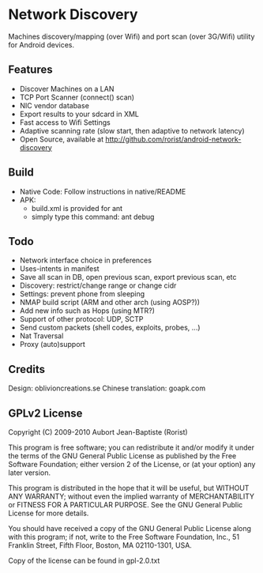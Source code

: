 
Network Discovery
=================

Machines discovery/mapping (over Wifi) and port scan (over 3G/Wifi) utility for Android devices.

Features
--------

-  Discover Machines on a LAN
-  TCP Port Scanner (connect() scan)
-  NIC vendor database
-  Export results to your sdcard in XML
-  Fast access to Wifi Settings
-  Adaptive scanning rate (slow start, then adaptive to network latency)
-  Open Source, available at http://github.com/rorist/android-network-discovery

Build
-----

-  Native Code: Follow instructions in native/README
-  APK: 
    - build.xml is provided for ant
    - simply type this command: ant debug

Todo
----

- Network interface choice in preferences
- Uses-intents in manifest
- Save all scan in DB, open previous scan, export previous scan, etc
- Discovery: restrict/change range or change cidr
- Settings: prevent phone from sleeping
- NMAP build script (ARM and other arch (using AOSP?))
- Add new info such as Hops (using MTR?)
- Support of other protocol: UDP, SCTP
- Send custom packets (shell codes, exploits, probes, ...)
- Nat Traversal
- Proxy (auto)support

Credits
------
Design: oblivioncreations.se
Chinese translation: goapk.com

GPLv2 License
-------

Copyright (C) 2009-2010 Aubort Jean-Baptiste (Rorist)

This program is free software; you can redistribute it and/or
modify it under the terms of the GNU General Public License
as published by the Free Software Foundation; either version 2
of the License, or (at your option) any later version.

This program is distributed in the hope that it will be useful,
but WITHOUT ANY WARRANTY; without even the implied warranty of
MERCHANTABILITY or FITNESS FOR A PARTICULAR PURPOSE.  See the
GNU General Public License for more details.

You should have received a copy of the GNU General Public License
along with this program; if not, write to the Free Software
Foundation, Inc., 51 Franklin Street, Fifth Floor, Boston, MA  02110-1301, USA.

Copy of the license can be found in gpl-2.0.txt
